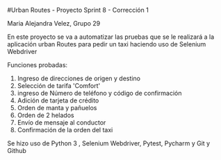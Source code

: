 #Urban Routes - Proyecto Sprint 8 - Corrección 1

Maria Alejandra Velez, Grupo 29 

En este proyecto se va a automatizar las pruebas que se le realizará a la aplicación urban Routes para pedir un taxi
haciendo uso de Selenium Webdriver

Funciones probadas:
1. Ingreso de direcciones de origen y destino 
2. Selección de tarifa 'Comfort'
3. ingreso de Número de teléfono y código de confirmación
4. Adición de tarjeta de crédito
5. Orden de manta y pañuelos 
6. Orden de 2 helados 
7. Envío de mensaje al conductor
8. Confirmación de la orden del taxi

Se hizo uso de Python 3 , Selenium Webdriver, Pytest, Pycharm y Git y Github 


